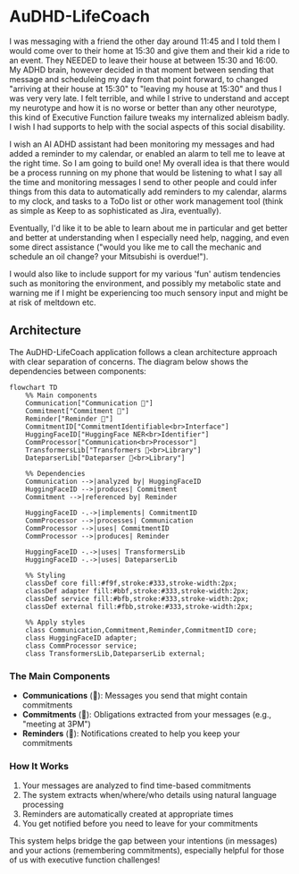 # AuDHD-LifeCoach
I was messaging with a friend the other day around 11:45 and I told them I would come over to their home at 15:30 and give them and their kid a ride to an event. They NEEDED to leave their house at between 15:30 and 16:00. My ADHD brain, however decided in that moment between sending that message and scheduleing my day from that point forward, to changed "arriving at their house at 15:30" to "leaving my house at 15:30" and thus I was very very late. I felt terrible, and while I strive to understand and accept my neurotype and how it is no worse or better than any other neurotype, this kind of Executive Function failure tweaks my internalized ableism badly. I wish I had supports to help with the social aspects of this social disability.

I wish an AI ADHD assistant had been monitoring my messages and had added a reminder to my calendar, or enabled an alarm to tell me to leave at the right time. So I am going to build one! My overall idea is that there would be a process running on my phone that would be listening to what I say all the time and monitoring messages I send to other people and could infer things from this data to automatically add reminders to my calendar, alarms to my clock, and tasks to a ToDo list or other work management tool (think as simple as Keep to as sophisticated as Jira, eventually). 

Eventually, I'd like it to be able to learn about me in particular and get better and better at understanding when I especially need help, nagging, and even some direct assistance ("would you like me to call the mechanic and schedule an oil change? your Mitsubishi is overdue!"). 

I would also like to include support for my various 'fun' autism tendencies such as monitoring the environment, and possibly my metabolic state and warning me if I might be experiencing too much sensory input and might be at risk of meltdown etc.

## Architecture

The AuDHD-LifeCoach application follows a clean architecture approach with clear separation of concerns. The diagram below shows the dependencies between components:

```mermaid
flowchart TD
    %% Main components
    Communication["Communication 📱"]
    Commitment["Commitment 🤝"]
    Reminder["Reminder 🔔"]
    CommitmentID["CommitmentIdentifiable<br>Interface"]
    HuggingFaceID["HuggingFace NER<br>Identifier"]
    CommProcessor["Communication<br>Processor"]
    TransformersLib["Transformers 🤖<br>Library"]
    DateparserLib["Dateparser 📅<br>Library"]
    
    %% Dependencies
    Communication -->|analyzed by| HuggingFaceID
    HuggingFaceID -->|produces| Commitment
    Commitment -->|referenced by| Reminder
    
    HuggingFaceID -.->|implements| CommitmentID
    CommProcessor -->|processes| Communication
    CommProcessor -->|uses| CommitmentID
    CommProcessor -->|produces| Reminder
    
    HuggingFaceID -.->|uses| TransformersLib
    HuggingFaceID -.->|uses| DateparserLib
    
    %% Styling
    classDef core fill:#f9f,stroke:#333,stroke-width:2px;
    classDef adapter fill:#bbf,stroke:#333,stroke-width:2px;
    classDef service fill:#bfb,stroke:#333,stroke-width:2px;
    classDef external fill:#fbb,stroke:#333,stroke-width:2px;
    
    %% Apply styles
    class Communication,Commitment,Reminder,CommitmentID core;
    class HuggingFaceID adapter;
    class CommProcessor service;
    class TransformersLib,DateparserLib external;
```

### The Main Components

- **Communications** (📱): Messages you send that might contain commitments
- **Commitments** (🤝): Obligations extracted from your messages (e.g., "meeting at 3PM")
- **Reminders** (🔔): Notifications created to help you keep your commitments

### How It Works

1. Your messages are analyzed to find time-based commitments
2. The system extracts when/where/who details using natural language processing 
3. Reminders are automatically created at appropriate times
4. You get notified before you need to leave for your commitments

This system helps bridge the gap between your intentions (in messages) and your actions (remembering commitments), especially helpful for those of us with executive function challenges!
